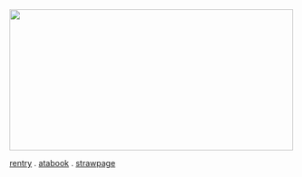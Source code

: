 <img align="center" width="500" height="250" src="https://biscuit2.crd.co/assets/images/gallery20/40c7ac61.png?v=417d2f39">

[rentry](https://rentry.co/itaadorii) . [atabook](https://itaadori.atabook.org/) . [strawpage](https://reversedcurse.straw.page/)
